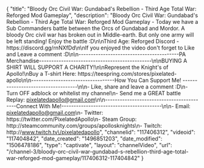 {
    "title": "Bloody Orc Civil War: Gundabad's Rebellion - Third Age Total War: Reforged Mod Gameplay",
    "description": "Bloody Orc Civil War: Gundabad's Rebellion - Third Age Total War: Reforged Mod Gameplay - Today we have a Sub Commanders battle between the Orcs of Gundabad and Mordor.  A bloody Orc civil war has broken out in Middle-earth.  But only one army will be left standing! Enjoy the battle :D\n\nThird Age: Reforged Discord - https:\/\/discord.gg\/rnNXfDd\n\nIf you enjoyed the video don't forget to Like and Leave a comment :D\n\n-----------------------------------------PA Merchandise----------------------------------------------\n\nBUYING A SHIRT WILL SUPPORT A CHARITY!\n\nRepresent the Knight's of Apollo!\nBuy a T-shirt Here: https:\/\/teespring.com\/stores\/pixelated-apollo\n\n----------------------------------How You Can Support Me! -----------------------------------\n\n- Like, share and leave a comment :D\n- Turn OFF adblock or whitelist my channel\n- Send me a GREAT battle Replay: pixelatedapollo@gmail.com\n\n------------------------------------------Connect With Me!-----------------------------------------\n\n- Email: pixelatedapollo@gmail.com\n- Twitter: https:\/\/twitter.com\/PixelatedApollo\n- Steam Group:  http:\/\/steamcommunity.com\/groups\/apollosknights\n- Twitch: http:\/\/www.twitch.tv\/pixelatedapollo",
    "channelid": "117406312",
    "videoid": "117404842",
    "date_created": "1496851203",
    "date_modified": "1506478186",
    "type": "captivate",
    "layout": "channelVideo",
    "url": "\/channel-3\/bloody-orc-civil-war-gundabad-s-rebellion-third-age-total-war-reforged-mod-gameplay\/117406312-117404842"
}